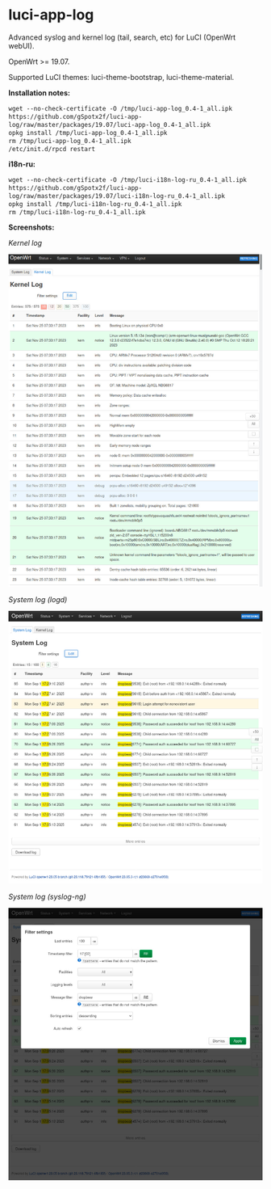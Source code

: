 # luci-app-log
Advanced syslog and kernel log (tail, search, etc) for LuCI (OpenWrt webUI).

OpenWrt >= 19.07.

Supported LuCI themes: luci-theme-bootstrap, luci-theme-material.

**Installation notes:**

    wget --no-check-certificate -O /tmp/luci-app-log_0.4-1_all.ipk https://github.com/gSpotx2f/luci-app-log/raw/master/packages/19.07/luci-app-log_0.4-1_all.ipk
    opkg install /tmp/luci-app-log_0.4-1_all.ipk
    rm /tmp/luci-app-log_0.4-1_all.ipk
    /etc/init.d/rpcd restart

**i18n-ru:**

    wget --no-check-certificate -O /tmp/luci-i18n-log-ru_0.4-1_all.ipk https://github.com/gSpotx2f/luci-app-log/raw/master/packages/19.07/luci-i18n-log-ru_0.4-1_all.ipk
    opkg install /tmp/luci-i18n-log-ru_0.4-1_all.ipk
    rm /tmp/luci-i18n-log-ru_0.4-1_all.ipk

**Screenshots:**

_Kernel log_

![](https://github.com/gSpotx2f/luci-app-log/blob/master/screenshots/01.jpg)

_System log (logd)_

![](https://github.com/gSpotx2f/luci-app-log/blob/master/screenshots/02.jpg)

_System log (syslog-ng)_

![](https://github.com/gSpotx2f/luci-app-log/blob/master/screenshots/03.jpg)

